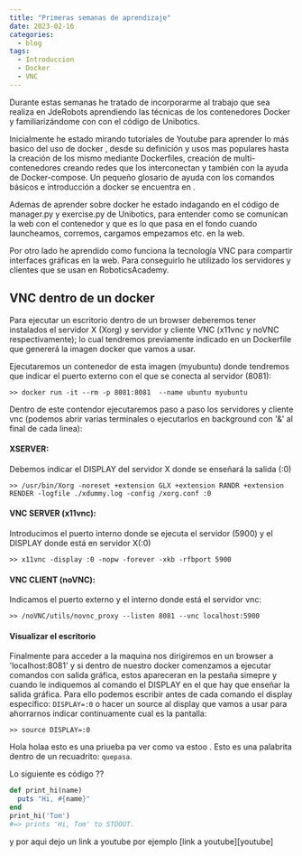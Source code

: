 ```yaml
---
title: "Primeras semanas de aprendizaje"
date: 2023-02-16
categories:
  - blog
tags:
  - Introduccion
  - Docker
  - VNC
---
```

Durante estas semanas he tratado de incorporarme al trabajo que sea realiza en JdeRobots aprendiendo las técnicas de los contenedores Docker y familiarizándome con con el código de Unibotics.

Inicialmente he estado mirando tutoriales de Youtube para aprender lo más basico del uso de docker , desde su definición y usos mas populares hasta la creación de los mismo mediante Dockerfiles, creación de multi-contenedores creando redes que los interconectan y también con la ayuda de Docker-compose. Un pequeño glosario de ayuda con los comandos básicos e introducción a docker se encuentra en <link>.

Ademas de aprender sobre docker he estado indagando en el código de manager.py y exercise.py de Unibotics, para entender como se comunican la web con el contenedor y que es lo que pasa en el fondo cuando launcheamos, corremos, cargamos empezamos etc. en la web.

Por otro lado he aprendido como funciona la tecnología VNC para compartir interfaces gráficas en la web. Para conseguirlo he utilizado los servidores y clientes que se usan en RoboticsAcademy.

## VNC dentro de un docker

Para ejecutar un escritorio dentro de un browser deberemos tener instalados el servidor X (Xorg) y servidor y cliente VNC (x11vnc y noVNC respectivamente); lo cual tendremos previamente indicado en un Dockerfile que genererá la imagen docker que vamos a usar.

Ejecutaremos un contenedor de esta imagen (myubuntu) donde tendremos que indicar el puerto externo con el que se conecta al servidor (8081):

```
>> docker run -it --rm -p 8081:8081  --name ubuntu myubuntu
```

Dentro de este contendor ejecutaremos paso a paso los servidores y cliente vnc (podemos abrir varias terminales o ejecutarlos en background con '&' al final de cada linea):

#### XSERVER:
Debemos indicar el DISPLAY del servidor X donde se enseñará la salida (:0)

```
>> /usr/bin/Xorg -noreset +extension GLX +extension RANDR +extension RENDER -logfile ./xdummy.log -config /xorg.conf :0
```

#### VNC SERVER (x11vnc):
Introducimos el puerto interno donde se ejecuta el servidor (5900) y el DISPLAY donde está en servidor X(:0)
```
>> x11vnc -display :0 -nopw -forever -xkb -rfbport 5900
```

#### VNC CLIENT (noVNC):
Indicamos el puerto externo y el interno donde está el servidor vnc:
```
>> /noVNC/utils/novnc_proxy --listen 8081 --vnc localhost:5900
```
#### Visualizar el escritorio

Finalmente para acceder a la maquina nos dirigiremos en un browser a 'localhost:8081' y si dentro de nuestro docker comenzamos a ejecutar comandos con salida gráfica, estos apareceran en la pestaña simepre y cuando le indiquemos al comando el DISPLAY en el que hay que enseñar la salida gráfica. Para ello podemos escribir antes de cada comando el display específico: `DISPLAY=:0` o hacer un source al display que vamos a usar para ahorrarnos indicar continuamente cual es la pantalla:
```
>> source DISPLAY=:0
```




























Hola holaa esto es una priueba pa ver como va estoo . Esto es una palabrita dentro de un recuadrito: `quepasa`.

Lo siguiente es  código ??

```ruby
def print_hi(name)
  puts "Hi, #{name}"
end
print_hi('Tom')
#=> prints 'Hi, Tom' to STDOUT.
```
y por aqui dejo un link a youtube por ejemplo [link a youtube][youtube]

